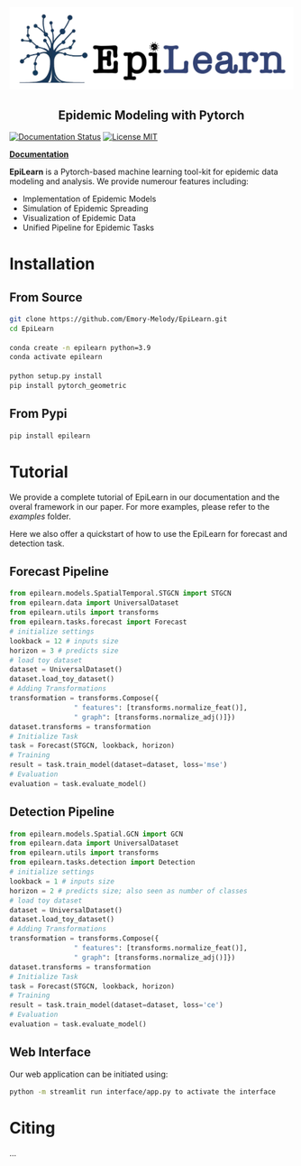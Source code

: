 
<p align="center">
<img center src="./asset/logo/logo_1_new.png" width = "600" alt="EpiLearn">
</p>


## <center>Epidemic Modeling with Pytorch</center>

[![Documentation Status](https://readthedocs.org/projects/exe/badge/?version=latest)](https://epilearn-doc.readthedocs.io/en/latest/)
[![License MIT](https://img.shields.io/badge/license-MIT-blue)](https://github.com/Emory-Melody/EpiLearn/blob/main/LICENSE)
<!-- [![PyPI downloads](https://static.pepy.tech/personalized-badge/torchdrug?period=total&units=international_system&left_color=grey&right_color=blue&left_text=downloads)](https://pypi.org/project/torchdrug/) -->
**[Documentation](https://epilearn-doc.readthedocs.io/en/latest/)** 

**EpiLearn** is a Pytorch-based machine learning tool-kit for epidemic data modeling and analysis. We provide numerour features including:

- Implementation of Epidemic Models
- Simulation of Epidemic Spreading
- Visualization of Epidemic Data
- Unified Pipeline for Epidemic Tasks


Installation
==============
## From Source ##
```bash
git clone https://github.com/Emory-Melody/EpiLearn.git
cd EpiLearn

conda create -n epilearn python=3.9
conda activate epilearn

python setup.py install
pip install pytorch_geometric
```
## From Pypi ##
```bash
pip install epilearn
```

Tutorial
==============
We provide a complete tutorial of EpiLearn in our documentation and the overal framework in our paper. For more examples, please refer to the *examples* folder.

Here we also offer a quickstart of how to use the EpiLearn for forecast and detection task.

## Forecast Pipeline ##
```python
from epilearn.models.SpatialTemporal.STGCN import STGCN
from epilearn.data import UniversalDataset
from epilearn.utils import transforms
from epilearn.tasks.forecast import Forecast
# initialize settings
lookback = 12 # inputs size
horizon = 3 # predicts size
# load toy dataset
dataset = UniversalDataset()
dataset.load_toy_dataset()
# Adding Transformations
transformation = transforms.Compose({
                " features": [transforms.normalize_feat()],
                " graph": [transforms.normalize_adj()]})
dataset.transforms = transformation
# Initialize Task
task = Forecast(STGCN, lookback, horizon)
# Training
result = task.train_model(dataset=dataset, loss='mse')
# Evaluation
evaluation = task.evaluate_model()
```

## Detection Pipeline ##
```python
from epilearn.models.Spatial.GCN import GCN
from epilearn.data import UniversalDataset
from epilearn.utils import transforms
from epilearn.tasks.detection import Detection
# initialize settings
lookback = 1 # inputs size
horizon = 2 # predicts size; also seen as number of classes
# load toy dataset
dataset = UniversalDataset()
dataset.load_toy_dataset()
# Adding Transformations
transformation = transforms.Compose({
                " features": [transforms.normalize_feat()],
                " graph": [transforms.normalize_adj()]})
dataset.transforms = transformation
# Initialize Task
task = Forecast(STGCN, lookback, horizon)
# Training
result = task.train_model(dataset=dataset, loss='ce')
# Evaluation
evaluation = task.evaluate_model()
```

## Web Interface ##

Our web application can be initiated using:
```bash
python -m streamlit run interface/app.py to activate the interface
```


Citing
==============
...

